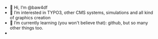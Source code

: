 - 👋 Hi, I’m @baw4df
- 👀 I’m interested in TYPO3, other CMS systems, simulations and all kind of graphics creation
- 🌱 I’m currently learning (you won't believe that): github, but so many other things too.
-
<!---
baw4df/baw4df is a ✨ special ✨ repository because its `README.md` (this file) appears on your GitHub profile.
You can click the Preview link to take a look at your changes.
--->
